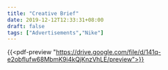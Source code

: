 ```yaml
---
title: "Creative Brief"
date: 2019-12-12T12:33:31+08:00
draft: false
tags: ["Advertisements","Nike"]
---
```


{{<pdf-preview "https://drive.google.com/file/d/141q-e2obflufw68MbmK9i4kQjKnzVhLE/preview">}}
